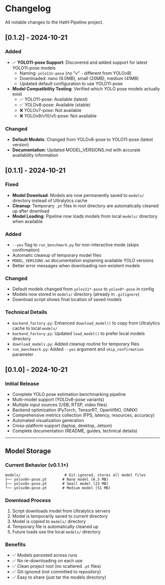 # Changelog

All notable changes to the HatH Pipeline project.

## [0.1.2] - 2024-10-21

### Added
- ✅ **YOLO11-pose Support**: Discovered and added support for latest YOLO11-pose models
  - Naming: `yolo11n-pose` (no "v" - different from YOLOv8)
  - Downloaded: nano (6.0MB), small (20MB), medium (41MB)
  - Updated default configuration to use YOLO11-pose
- **Model Compatibility Testing**: Verified which YOLO pose models actually exist
  - ✅ YOLO11-pose: Available (latest)
  - ✅ YOLOv8-pose: Available (stable)
  - ❌ YOLOv7-pose: Not available
  - ❌ YOLOv9/v10/v5-pose: Not available

### Changed
- **Default Models**: Changed from YOLOv8-pose to YOLO11-pose (latest version)
- **Documentation**: Updated MODEL_VERSIONS.md with accurate availability information

## [0.1.1] - 2024-10-21

### Fixed
- **Model Download**: Models are now permanently saved to `models/` directory instead of Ultralytics cache
- **Cleanup**: Temporary `.pt` files in root directory are automatically cleaned up after download
- **Model Loading**: Pipeline now loads models from local `models/` directory when available

### Added
- `--yes` flag to `run_benchmark.py` for non-interactive mode (skips confirmation)
- Automatic cleanup of temporary model files
- `MODEL_VERSIONS.md` documentation explaining available YOLO versions
- Better error messages when downloading non-existent models

### Changed
- Default models changed from `yolov11*-pose` to `yolov8*-pose` in config
- Models now stored in `models/` directory (already in `.gitignore`)
- Download script shows final location of saved models

### Technical Details
- `backend_factory.py`: Enhanced `download_model()` to copy from Ultralytics cache to local `models/`
- `backend_factory.py`: Updated `load_model()` to prefer local models directory
- `download_models.py`: Added cleanup routine for temporary files
- `run_benchmark.py`: Added `--yes` argument and `skip_confirmation` parameter

## [0.1.0] - 2024-10-21

### Initial Release
- Complete YOLO pose estimation benchmarking pipeline
- Multi-model support (YOLOv8-pose variants)
- Multiple input sources (USB, RTSP, video files)
- Backend optimization (PyTorch, TensorRT, OpenVINO, ONNX)
- Comprehensive metrics collection (FPS, latency, resources, accuracy)
- Automated visualization generation
- Cross-platform support (laptop, desktop, Jetson)
- Complete documentation (README, guides, technical details)

---

## Model Storage

### Current Behavior (v0.1.1+)
```
models/                    # Git-ignored, stores all model files
├── yolov8n-pose.pt       # Nano model (6.5 MB)
├── yolov8s-pose.pt       # Small model (23 MB)
└── yolov8m-pose.pt       # Medium model (51 MB)
```

### Download Process
1. Script downloads model from Ultralytics servers
2. Model is temporarily saved to current directory
3. Model is copied to `models/` directory
4. Temporary file is automatically cleaned up
5. Future loads use the local `models/` directory

### Benefits
- ✅ Models persisted across runs
- ✅ No re-downloading on each use
- ✅ Clean project root (no scattered `.pt` files)
- ✅ Git-ignored (not committed to repository)
- ✅ Easy to share (just tar the models directory)

